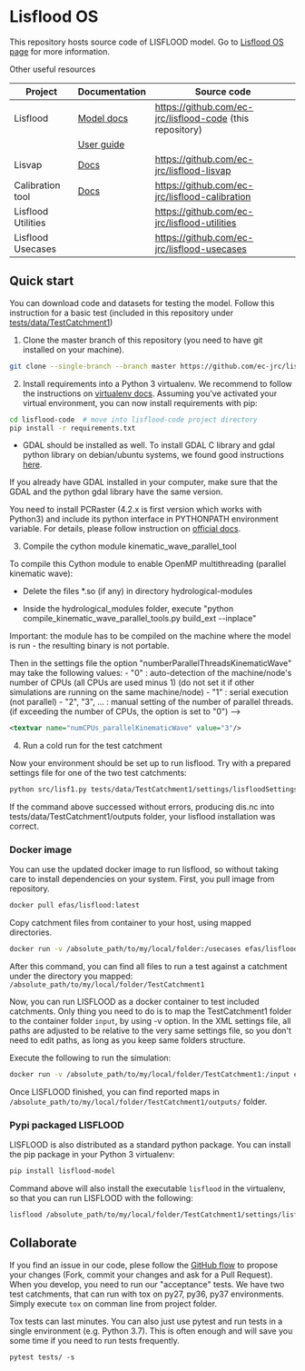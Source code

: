 # Lisflood OS

This repository hosts source code of LISFLOOD model.
Go to [Lisflood OS page](https://ec-jrc.github.io/lisflood/) for more information.

Other useful resources

| **Project**         | **Documentation**                                         | **Source code**                                              |
| ------------------- | --------------------------------------------------------- | ------------------------------------------------------------ |
| Lisflood            | [Model docs](https://ec-jrc.github.io/lisflood-model/)    | https://github.com/ec-jrc/lisflood-code (this repository)    |
|                     | [User guide](https://ec-jrc.github.io/lisflood-code/)     |                                                              |
| Lisvap              | [Docs](https://ec-jrc.github.io/lisflood-lisvap/)         | https://github.com/ec-jrc/lisflood-lisvap                    |
| Calibration tool    | [Docs](https://ec-jrc.github.io/lisflood-calibration/)    | https://github.com/ec-jrc/lisflood-calibration               |
| Lisflood Utilities  |                                                           | https://github.com/ec-jrc/lisflood-utilities                 |
| Lisflood Usecases   |                                                           | https://github.com/ec-jrc/lisflood-usecases                  |


## Quick start

You can download code and datasets for testing the model.
Follow this instruction for a basic test (included in this repository under [tests/data/TestCatchment1](https://github.com/ec-jrc/lisflood-code/tree/master/tests/data/TestCatchment1))

1. Clone the master branch of this repository (you need to have git installed on your machine).

```bash
git clone --single-branch --branch master https://github.com/ec-jrc/lisflood-code.git
```

2. Install requirements into a Python 3 virtualenv. 
We recommend to follow the instructions on [virtualenv docs](https://virtualenv.pypa.io/en/latest/). 
Assuming you've activated your virtual environment, you can now install requirements with pip:

```bash
cd lisflood-code  # move into lisflood-code project directory
pip install -r requirements.txt
```

* GDAL should be installed as well. To install GDAL C library and gdal python library on debian/ubuntu systems, we found good instructions [here](https://mothergeo-py.readthedocs.io/en/latest/development/how-to/gdal-ubuntu-pkg.html).
 
If you already have GDAL installed in your computer, make sure that the GDAL and the python gdal library have the same version.


You need to install PCRaster (4.2.x is first version which works with Python3) and include its python interface in PYTHONPATH environment variable.
For details, please follow instruction on [official docs](http://pcraster.geo.uu.nl/getting-started/pcraster-on-linux/).

3. Compile the cython module kinematic_wave_parallel_tool

To compile this Cython module to enable OpenMP multithreading (parallel kinematic wave):

* Delete the files *.so (if any) in directory hydrological-modules  

* Inside the hydrological_modules folder, execute "python compile_kinematic_wave_parallel_tools.py build_ext --inplace"  

Important: the module has to be compiled on the machine where the model is run - the resulting binary is not portable.  

Then in the settings file the option "numberParallelThreadsKinematicWave" may take the following values:
    - "0"           : auto-detection of the machine/node's number of CPUs (all CPUs are used minus 1) (do not set it if other simulations are running on the same machine/node)
    - "1"           : serial execution (not parallel)
    - "2", "3", ... : manual setting of the number of parallel threads.
                      (if exceeding the number of CPUs, the option is set to "0") -->  
```xml
<textvar name="numCPUs_parallelKinematicWave" value="3"/>
```
4. Run a cold run for the test catchment

Now your environment should be set up to run lisflood. Try with a prepared settings file for one of the two test catchments:

```bash
python src/lisf1.py tests/data/TestCatchment1/settings/lisfloodSettings_cold_day_base.xml
```

If the command above successed without errors, producing dis.nc into tests/data/TestCatchment1/outputs folder, your lisflood installation was correct.

### Docker image


You can use the updated docker image to run lisflood, so without taking care to install dependencies on your system.
First, you pull image from repository.

```bash
docker pull efas/lisflood:latest
```

Copy catchment files from container to your host, using mapped directories.

```bash
docker run -v /absolute_path/to/my/local/folder:/usecases efas/lisflood:latest usecases
```

After this command, you can find all files to run a test against a catchment under the directory you mapped: `/absolute_path/to/my/local/folder/TestCatchment1`


Now, you can run LISFLOOD as a docker container to test included catchments. Only thing you need to do is to map the TestCatchment1 folder to the container folder `input`, by using -v option. 
In the XML settings file, all paths are adjusted to be relative to the very same settings file, so you don't need to edit paths, as long as you keep same folders structure.


Execute the following to run the simulation:

```bash
docker run -v /absolute_path/to/my/local/folder/TestCatchment1:/input efas/lisflood /input/settings/cold_day_base.xml
```

Once LISFLOOD finished, you can find reported maps in `/absolute_path/to/my/local/folder/TestCatchment1/outputs/` folder.

### Pypi packaged LISFLOOD

LISFLOOD is also distributed as a standard python package. You can install the pip package in your Python 3 virtualenv:

```bash
pip install lisflood-model
```

Command above will also install the executable `lisflood` in the virtualenv, so that you can run LISFLOOD with the following:

```bash
lisflood /absolute_path/to/my/local/folder/TestCatchment1/settings/lisfloodSettings_cold_day_base.xml
```

## Collaborate

If you find an issue in our code, plese follow the [GitHub flow](https://guides.github.com/introduction/flow/) to propose your changes (Fork, commit your changes and ask for a Pull Request).
When you develop, you need to run our "acceptance" tests. We have two test catchments, that can run with tox on py27, py36, py37 environments.
Simply execute `tox` on comman line from project folder.

Tox tests can last minutes. You can also just use pytest and run tests in a single environment (e.g. Python 3.7).
This is often enough and will save you some time if you need to run tests frequently.
 
`pytest tests/ -s`
